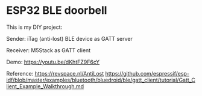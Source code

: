 ESP32 BLE doorbell
========================

This is my DIY project:

Sender: iTag (anti-lost) BLE device as GATT server

Receiver: M5Stack as GATT client

Demo: https://youtu.be/dKhtFZ9F6cY

Reference:
	https://revspace.nl/AntiLost
	https://github.com/espressif/esp-idf/blob/master/examples/bluetooth/bluedroid/ble/gatt_client/tutorial/Gatt_Client_Example_Walkthrough.md
	
